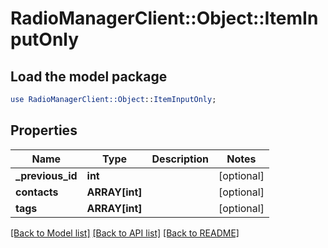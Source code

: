 # RadioManagerClient::Object::ItemInputOnly

## Load the model package
```perl
use RadioManagerClient::Object::ItemInputOnly;
```

## Properties
Name | Type | Description | Notes
------------ | ------------- | ------------- | -------------
**_previous_id** | **int** |  | [optional] 
**contacts** | **ARRAY[int]** |  | [optional] 
**tags** | **ARRAY[int]** |  | [optional] 

[[Back to Model list]](../README.md#documentation-for-models) [[Back to API list]](../README.md#documentation-for-api-endpoints) [[Back to README]](../README.md)


